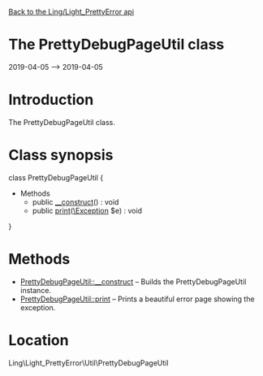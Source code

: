 [Back to the Ling/Light_PrettyError api](https://github.com/lingtalfi/Light_PrettyError/blob/master/doc/api/Ling/Light_PrettyError.md)



The PrettyDebugPageUtil class
================
2019-04-05 --> 2019-04-05






Introduction
============

The PrettyDebugPageUtil class.



Class synopsis
==============


class <span class="pl-k">PrettyDebugPageUtil</span>  {

- Methods
    - public [__construct](https://github.com/lingtalfi/Light_PrettyError/blob/master/doc/api/Ling/Light_PrettyError/Util/PrettyDebugPageUtil/__construct.md)() : void
    - public [print](https://github.com/lingtalfi/Light_PrettyError/blob/master/doc/api/Ling/Light_PrettyError/Util/PrettyDebugPageUtil/print.md)([\Exception](http://php.net/manual/en/class.exception.php) $e) : void

}






Methods
==============

- [PrettyDebugPageUtil::__construct](https://github.com/lingtalfi/Light_PrettyError/blob/master/doc/api/Ling/Light_PrettyError/Util/PrettyDebugPageUtil/__construct.md) &ndash; Builds the PrettyDebugPageUtil instance.
- [PrettyDebugPageUtil::print](https://github.com/lingtalfi/Light_PrettyError/blob/master/doc/api/Ling/Light_PrettyError/Util/PrettyDebugPageUtil/print.md) &ndash; Prints a beautiful error page showing the exception.





Location
=============
Ling\Light_PrettyError\Util\PrettyDebugPageUtil


